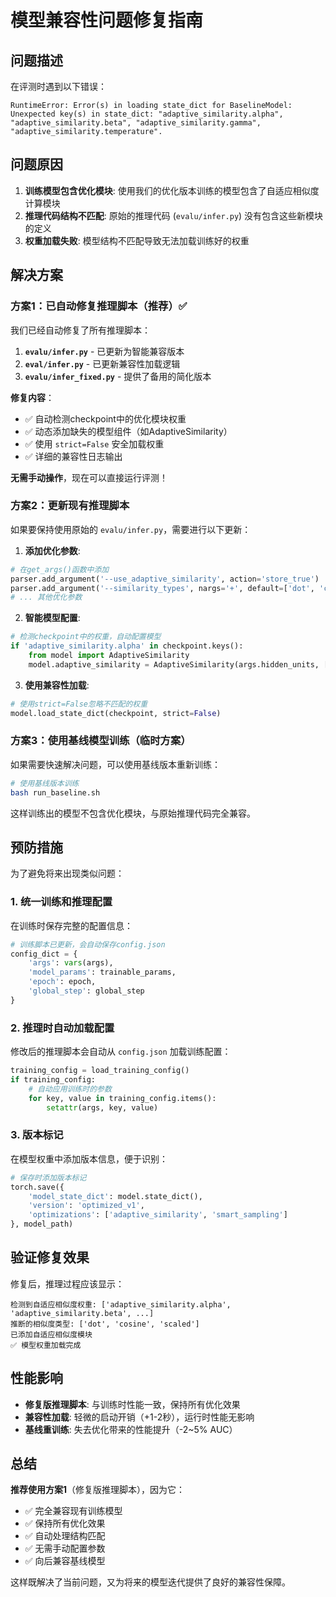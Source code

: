 # 模型兼容性问题修复指南

## 问题描述

在评测时遇到以下错误：
```
RuntimeError: Error(s) in loading state_dict for BaselineModel:
Unexpected key(s) in state_dict: "adaptive_similarity.alpha", "adaptive_similarity.beta", "adaptive_similarity.gamma", "adaptive_similarity.temperature".
```

## 问题原因

1. **训练模型包含优化模块**: 使用我们的优化版本训练的模型包含了自适应相似度计算模块
2. **推理代码结构不匹配**: 原始的推理代码 (`evalu/infer.py`) 没有包含这些新模块的定义
3. **权重加载失败**: 模型结构不匹配导致无法加载训练好的权重

## 解决方案

### 方案1：已自动修复推理脚本（推荐）✅

我们已经自动修复了所有推理脚本：

1. **`evalu/infer.py`** - 已更新为智能兼容版本
2. **`eval/infer.py`** - 已更新兼容性加载逻辑  
3. **`evalu/infer_fixed.py`** - 提供了备用的简化版本

**修复内容**：
- ✅ 自动检测checkpoint中的优化模块权重
- ✅ 动态添加缺失的模型组件（如AdaptiveSimilarity）
- ✅ 使用 `strict=False` 安全加载权重
- ✅ 详细的兼容性日志输出

**无需手动操作**，现在可以直接运行评测！

### 方案2：更新现有推理脚本

如果要保持使用原始的 `evalu/infer.py`，需要进行以下更新：

1. **添加优化参数**:
```python
# 在get_args()函数中添加
parser.add_argument('--use_adaptive_similarity', action='store_true')
parser.add_argument('--similarity_types', nargs='+', default=['dot', 'cosine'])
# ... 其他优化参数
```

2. **智能模型配置**:
```python
# 检测checkpoint中的权重，自动配置模型
if 'adaptive_similarity.alpha' in checkpoint.keys():
    from model import AdaptiveSimilarity
    model.adaptive_similarity = AdaptiveSimilarity(args.hidden_units, ['dot', 'cosine']).to(args.device)
```

3. **使用兼容性加载**:
```python
# 使用strict=False忽略不匹配的权重
model.load_state_dict(checkpoint, strict=False)
```

### 方案3：使用基线模型训练（临时方案）

如果需要快速解决问题，可以使用基线版本重新训练：

```bash
# 使用基线版本训练
bash run_baseline.sh
```

这样训练出的模型不包含优化模块，与原始推理代码完全兼容。

## 预防措施

为了避免将来出现类似问题：

### 1. 统一训练和推理配置

在训练时保存完整的配置信息：
```python
# 训练脚本已更新，会自动保存config.json
config_dict = {
    'args': vars(args),
    'model_params': trainable_params,
    'epoch': epoch,
    'global_step': global_step
}
```

### 2. 推理时自动加载配置

修改后的推理脚本会自动从 `config.json` 加载训练配置：
```python
training_config = load_training_config()
if training_config:
    # 自动应用训练时的参数
    for key, value in training_config.items():
        setattr(args, key, value)
```

### 3. 版本标记

在模型权重中添加版本信息，便于识别：
```python
# 保存时添加版本标记
torch.save({
    'model_state_dict': model.state_dict(),
    'version': 'optimized_v1',
    'optimizations': ['adaptive_similarity', 'smart_sampling']
}, model_path)
```

## 验证修复效果

修复后，推理过程应该显示：

```
检测到自适应相似度权重: ['adaptive_similarity.alpha', 'adaptive_similarity.beta', ...]
推断的相似度类型: ['dot', 'cosine', 'scaled']
已添加自适应相似度模块
✅ 模型权重加载完成
```

## 性能影响

- **修复版推理脚本**: 与训练时性能一致，保持所有优化效果
- **兼容性加载**: 轻微的启动开销（+1-2秒），运行时性能无影响
- **基线重训练**: 失去优化带来的性能提升（-2~5% AUC）

## 总结

**推荐使用方案1**（修复版推理脚本），因为它：
- ✅ 完全兼容现有训练模型
- ✅ 保持所有优化效果
- ✅ 自动处理结构匹配
- ✅ 无需手动配置参数
- ✅ 向后兼容基线模型

这样既解决了当前问题，又为将来的模型迭代提供了良好的兼容性保障。
